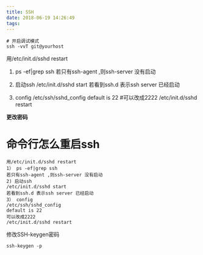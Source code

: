 ```yaml
---
title: SSH
date: 2018-06-19 14:26:49
tags:
---
```


```
# 开启调试模式
ssh -vvT git@yourhost
```

用/etc/init.d/sshd restart
1. ps -ef|grep ssh
若只有ssh-agent ,则ssh-server 没有启动
2. 启动ssh
/etc/init.d/sshd start
若看到ssh.d 表示ssh server 已经启动

3. config
/etc/ssh/sshd_config
default is 22 #可以改成2222
/etc/init.d/sshd restart 

**更改密码**



# 命令行怎么重启ssh

    用/etc/init.d/sshd restart
    1） ps -ef|grep ssh
    若只有ssh-agent ,则ssh-server 没有启动
    2) 启动ssh
    /etc/init.d/sshd start
    若看到ssh.d 表示ssh server 已经启动
    3） config
    /etc/ssh/sshd_config
    default is 22
    可以改成2222
    /etc/init.d/sshd restart 


修改SSH-keygen密码

    ssh-keygen -p


